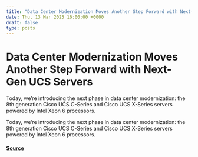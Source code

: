 ```yaml
---
title: "Data Center Modernization Moves Another Step Forward with Next-Gen UCS Servers"
date: Thu, 13 Mar 2025 16:00:00 +0000
draft: false
type: posts
---
```

# Data Center Modernization Moves Another Step Forward with Next-Gen UCS Servers





Today, we’re introducing the next phase in data center modernization: the 8th generation Cisco UCS C-Series and Cisco UCS X-Series servers powered by Intel Xeon 6 processors. 

Today, we’re introducing the next phase in data center modernization: the 8th generation Cisco UCS C-Series and Cisco UCS X-Series servers powered by Intel Xeon 6 processors.

#### [Source](https://blogs.cisco.com/datacenter/data-center-modernization-moves-another-step-forward-with-next-gen-ucs-servers)


